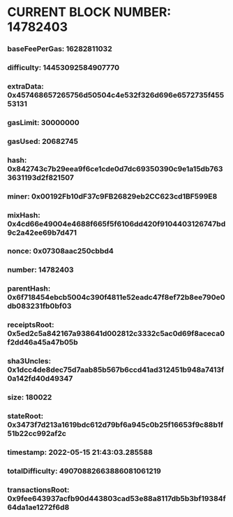 # CURRENT BLOCK NUMBER: 14782403

### baseFeePerGas: 16282811032
### difficulty: 14453092584907770
### extraData: 0x457468657265756d50504c4e532f326d696e6572735f45553131
### gasLimit: 30000000
### gasUsed: 20682745
### hash: 0x842743c7b29eea9f6ce1cde0d7dc69350390c9e1a15db7633631193d2f821507
### miner: 0x00192Fb10dF37c9FB26829eb2CC623cd1BF599E8
### mixHash: 0x4cd66e49004e4688f665f5f6106dd420f9104403126747bd9c2a42ee69b7d471
### nonce: 0x07308aac250cbbd4
### number: 14782403
### parentHash: 0x6f718454ebcb5004c390f4811e52eadc47f8ef72b8ee790e0db083231fb0bf03
### receiptsRoot: 0x5ed2c5a842167a938641d002812c3332c5ac0d69f8aceca0f2dd46a45a47b05b
### sha3Uncles: 0x1dcc4de8dec75d7aab85b567b6ccd41ad312451b948a7413f0a142fd40d49347
### size: 180022
### stateRoot: 0x3473f7d213a1619bdc612d79bf6a945c0b25f16653f9c88b1f51b22cc992af2c
### timestamp: 2022-05-15 21:43:03.285588
### totalDifficulty: 49070882663886081061219
### transactionsRoot: 0x9fee643937acfb90d443803cad53e88a8117db5b3bf19384f64da1ae1272f6d8
